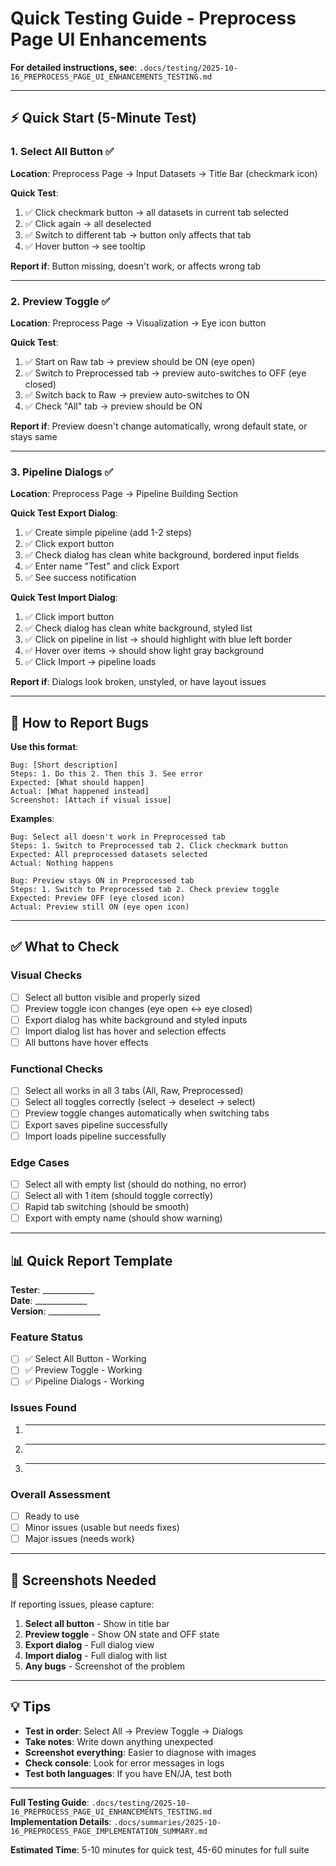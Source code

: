 # Quick Testing Guide - Preprocess Page UI Enhancements
**For detailed instructions, see**: `.docs/testing/2025-10-16_PREPROCESS_PAGE_UI_ENHANCEMENTS_TESTING.md`

---

## ⚡ Quick Start (5-Minute Test)

### 1. Select All Button ✅
**Location**: Preprocess Page → Input Datasets → Title Bar (checkmark icon)

**Quick Test**:
1. ✅ Click checkmark button → all datasets in current tab selected
2. ✅ Click again → all deselected
3. ✅ Switch to different tab → button only affects that tab
4. ✅ Hover button → see tooltip

**Report if**: Button missing, doesn't work, or affects wrong tab

---

### 2. Preview Toggle ✅
**Location**: Preprocess Page → Visualization → Eye icon button

**Quick Test**:
1. ✅ Start on Raw tab → preview should be ON (eye open)
2. ✅ Switch to Preprocessed tab → preview auto-switches to OFF (eye closed)
3. ✅ Switch back to Raw → preview auto-switches to ON
4. ✅ Check "All" tab → preview should be ON

**Report if**: Preview doesn't change automatically, wrong default state, or stays same

---

### 3. Pipeline Dialogs ✅
**Location**: Preprocess Page → Pipeline Building Section

**Quick Test Export Dialog**:
1. ✅ Create simple pipeline (add 1-2 steps)
2. ✅ Click export button
3. ✅ Check dialog has clean white background, bordered input fields
4. ✅ Enter name "Test" and click Export
5. ✅ See success notification

**Quick Test Import Dialog**:
1. ✅ Click import button
2. ✅ Check dialog has clean white background, styled list
3. ✅ Click on pipeline in list → should highlight with blue left border
4. ✅ Hover over items → should show light gray background
5. ✅ Click Import → pipeline loads

**Report if**: Dialogs look broken, unstyled, or have layout issues

---

## 🐛 How to Report Bugs

**Use this format**:
```
Bug: [Short description]
Steps: 1. Do this 2. Then this 3. See error
Expected: [What should happen]
Actual: [What happened instead]
Screenshot: [Attach if visual issue]
```

**Examples**:
```
Bug: Select all doesn't work in Preprocessed tab
Steps: 1. Switch to Preprocessed tab 2. Click checkmark button
Expected: All preprocessed datasets selected
Actual: Nothing happens
```

```
Bug: Preview stays ON in Preprocessed tab
Steps: 1. Switch to Preprocessed tab 2. Check preview toggle
Expected: Preview OFF (eye closed icon)
Actual: Preview still ON (eye open icon)
```

---

## ✅ What to Check

### Visual Checks
- [ ] Select all button visible and properly sized
- [ ] Preview toggle icon changes (eye open ↔ eye closed)
- [ ] Export dialog has white background and styled inputs
- [ ] Import dialog list has hover and selection effects
- [ ] All buttons have hover effects

### Functional Checks
- [ ] Select all works in all 3 tabs (All, Raw, Preprocessed)
- [ ] Select all toggles correctly (select → deselect → select)
- [ ] Preview toggle changes automatically when switching tabs
- [ ] Export saves pipeline successfully
- [ ] Import loads pipeline successfully

### Edge Cases
- [ ] Select all with empty list (should do nothing, no error)
- [ ] Select all with 1 item (should toggle correctly)
- [ ] Rapid tab switching (should be smooth)
- [ ] Export with empty name (should show warning)

---

## 📊 Quick Report Template

**Tester**: _____________  
**Date**: _____________  
**Version**: _____________

### Feature Status
- [ ] ✅ Select All Button - Working
- [ ] ✅ Preview Toggle - Working
- [ ] ✅ Pipeline Dialogs - Working

### Issues Found
1. ________________________
2. ________________________
3. ________________________

### Overall Assessment
- [ ] Ready to use
- [ ] Minor issues (usable but needs fixes)
- [ ] Major issues (needs work)

---

## 📸 Screenshots Needed

If reporting issues, please capture:
1. **Select all button** - Show in title bar
2. **Preview toggle** - Show ON state and OFF state
3. **Export dialog** - Full dialog view
4. **Import dialog** - Full dialog with list
5. **Any bugs** - Screenshot of the problem

---

## 💡 Tips

- **Test in order**: Select All → Preview Toggle → Dialogs
- **Take notes**: Write down anything unexpected
- **Screenshot everything**: Easier to diagnose with images
- **Check console**: Look for error messages in logs
- **Test both languages**: If you have EN/JA, test both

---

**Full Testing Guide**: `.docs/testing/2025-10-16_PREPROCESS_PAGE_UI_ENHANCEMENTS_TESTING.md`  
**Implementation Details**: `.docs/summaries/2025-10-16_PREPROCESS_PAGE_IMPLEMENTATION_SUMMARY.md`

**Estimated Time**: 5-10 minutes for quick test, 45-60 minutes for full suite
